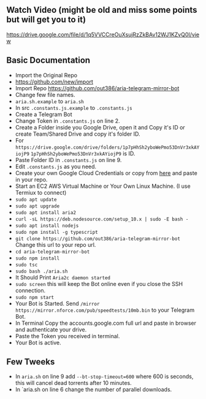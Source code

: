 ## Watch Video (might be old and miss some points but will get you to it)
https://drive.google.com/file/d/1q5VVCCreOuXsujRzZkBAv12WJ1KZvQ0I/view

## Basic Documentation

* Import the Original Repo
* https://github.com/new/import
* Import Repo https://github.com/out386/aria-telegram-mirror-bot
* Change few file names.
* `aria.sh.example` to `aria.sh`
* In src `.constants.js.example` to `.constants.js`
* Create a Telegram Bot
* Change Token in `.constants.js` on line 2.
* Create a Folder inside you Google Drive, open it and Copy it's ID or create Team/Shared Drive and copy it's folder ID.
* For `https://drive.google.com/drive/folders/1p7pHhSh2yboWePmo53DnVr3xkAYiojP9` `1p7pHhSh2yboWePmo53DnVr3xkAYiojP9` is ID.
* Paste Folder ID in `.constants.js` on line 9.
* Edit `.constants.js` as you need.
* Create your own Google Cloud Credentials or copy from [here](https://github.com/HashHackers/aria-telegram-mirror-bot/client_secret.json) and paste in your repo.
* Start an EC2 AWS Virtual Machine or Your Own Linux Machine. (I use Termiux to connect)
* `sudo apt update`
* `sudo apt upgrade`
* `sudo apt install aria2`
* `curl -sL https://deb.nodesource.com/setup_10.x | sudo -E bash -`
* `sudo apt install nodejs`
* `sudo npm install -g typescript`
* `git clone https://github.com/out386/aria-telegram-mirror-bot`    Change this url to your repo url.
* `cd aria-telegram-mirror-bot`
* `sudo npm install`
* `sudo tsc`
* `sudo bash ./aria.sh`
* It Should Print `Aria2c daemon started`
* `sudo screen` this will keep the Bot online even if you close the SSH connection.
* `sudo npm start`
* Your Bot is Started. Send `/mirror https://mirror.nforce.com/pub/speedtests/10mb.bin` to your Telegram Bot.
* In Terminal Copy the accounts.google.com full url and paste in browser and authenticate your drive.
* Paste the Token you received in terminal.
* Your Bot is active.

## Few Tweeks

* In `aria.sh` on line 9 add `--bt-stop-timeout=600` where 600 is seconds, this will cancel dead torrents after 10 minutes.
* In `aria.sh on line 6 change the number of parallel downloads.
